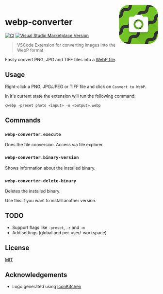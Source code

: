 <img src="logo.png" align="right" width="128">

# webp-converter

[![CI](https://github.com/axelrindle/vscode-webp/actions/workflows/main.yml/badge.svg)](https://github.com/axelrindle/vscode-webp/actions/workflows/main.yml)
[![Visual Studio Marketplace Version](https://img.shields.io/visual-studio-marketplace/v/axelrindle.webp-converter)](https://marketplace.visualstudio.com/items?itemName=axelrindle.webp-converter)

> VSCode Extension for converting images into the WebP format.

Easily convert PNG, JPG and TIFF files into a [WebP file](https://developers.google.com/speed/webp).

## Usage

Right-click a PNG, JPG/JPEG or TIFF file and click on `Convert to WebP`.

In it's current state the extension will run the following command:

```shell
cwebp -preset photo <input> -o <output>.webp
```

## Commands

### `webp-converter.execute`

Does the file conversion. Access via file explorer.

### `webp-converter.binary-version`

Shows information about the installed binary.

### `webp-converter.delete-binary`

Deletes the installed binary.

Use this if you want to install another version.

## TODO

- Support flags like `-preset`, `-z` and `-m`
- Add settings (global and per-user/-workspace)

## License

[MIT](LICENSE)

## Acknowledgements

- Logo generated using [IconKitchen](https://icon.kitchen/i/H4sIAAAAAAAAAzVQQW7DIBD8y%2FaKKtsktexr1Hul%2BlZV1RoW2yoOLoa4UZS%2FZyEJF0bDzswyFzihjbRCewGN%2FrcbaSZoDdqVBJjhYKcFfUjPK%2FEFmgxGG0DApNyRCYUzefxB5q5J0Z0XNgD1EAroh4OzzjP3Uku1r%2FaZ%2Bxwxz61%2FET1lqqP%2FEBlzVnhC2PDE2wlOJw1t8Vo0sizLt7qumkbKndwJUE97mc99jQ%2FUejoO2cwt0FaFAD8NI%2F8hwd6F4OY7tmQym3XvxpAK3AesI2q3cXRInXB4LoWHZqejTZV9wUY9fF9vV%2BtssUUBAAA%3D)
